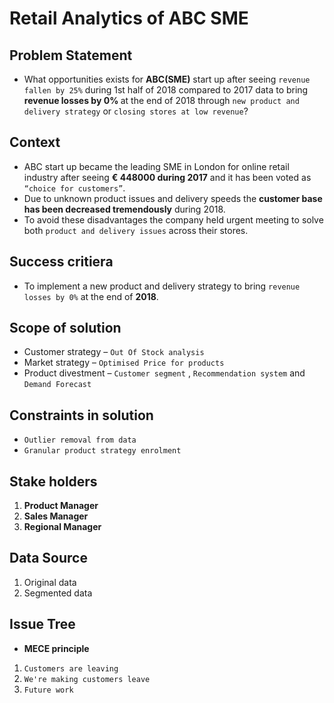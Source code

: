 # Retail Analytics of ABC SME

## Problem Statement 
- What opportunities exists for <b>ABC(SME)</b> start up after seeing `revenue fallen by 25%` during 1st half of 2018 compared to 2017 data to bring <b>revenue losses by 0% </b> at the end of 2018 through `new product and delivery strategy` or `closing stores at low revenue`?   

## Context
- ABC start up became the leading SME in London for online retail industry after seeing  <b>€ 448000 during 2017</b> and it has been voted as `“choice for customers”`.
- Due to unknown product issues and delivery speeds the <b>customer base has been decreased tremendously</b> during 2018.
- To avoid these disadvantages the company held urgent meeting to solve both `product and delivery issues` across their stores. 

## Success critiera 
- To implement a new product and delivery strategy to bring `revenue losses by 0%` at the end of <b>2018</b>. 

## Scope of solution 
- Customer strategy – `Out Of Stock analysis` 
- Market strategy – `Optimised Price for products`
- Product divestment – `Customer segment` , `Recommendation system` and `Demand Forecast`

## Constraints in solution 
- `Outlier removal from data` 
- `Granular product strategy enrolment`

## Stake holders
1. <b>Product Manager </b>
2. <b>Sales Manager </b>
3. <b>Regional Manager </b>

## Data Source 
1. Original data
2. Segmented data

## Issue Tree 
- <b>MECE principle </b>
1. `Customers are leaving`
2. `We're making customers leave`
3. `Future work`

